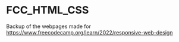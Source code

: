 # FCC_HTML_CSS
Backup of the webpages made for https://www.freecodecamp.org/learn/2022/responsive-web-design
